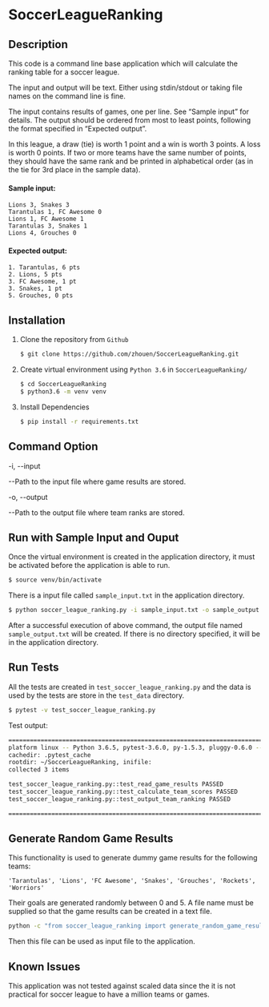 # SoccerLeagueRanking

## Description

This code is a command line base application which will calculate the ranking table for a soccer league.

The input and output will be text. Either using stdin/stdout or taking file names on the command line is fine.

The input contains results of games, one per line. See “Sample input” for details.
The output should be ordered from most to least points, following the format specified in “Expected output”.

In this league, a draw (tie) is worth 1 point and a win is worth 3 points. A loss is worth 0 points.
If two or more teams have the same number of points, they should have the same rank and be printed in alphabetical order (as in the tie for 3rd place in the sample data).

#### Sample input:

```text
Lions 3, Snakes 3
Tarantulas 1, FC Awesome 0
Lions 1, FC Awesome 1
Tarantulas 3, Snakes 1
Lions 4, Grouches 0
```

#### Expected output:

```text
1. Tarantulas, 6 pts
2. Lions, 5 pts
3. FC Awesome, 1 pt
3. Snakes, 1 pt
5. Grouches, 0 pts
```

## Installation

1. Clone the repository from `Github`
    
    ```bash
    $ git clone https://github.com/zhouen/SoccerLeagueRanking.git
    ```
2. Create virtual environment using `Python 3.6` in `SoccerLeagueRanking/`
    
    ```bash
    $ cd SoccerLeagueRanking
    $ python3.6 -m venv venv
    ```

3. Install Dependencies

    ```bash
    $ pip install -r requirements.txt
    ```

## Command Option

-i, --input

--Path to the input file where game results are stored.

-o, --output

--Path to the output file where team ranks are stored.


## Run with Sample Input and Ouput

Once the virtual environment is created in the application directory, 
it must be activated before the application is able to run.

```bash
$ source venv/bin/activate
```

There is a input file called `sample_input.txt` in the application directory.

```bash
$ python soccer_league_ranking.py -i sample_input.txt -o sample_output.txt
``` 

After a successful execution of above command, the output file named `sample_output.txt`
will be created. If there is no directory specified, it will be in the application
directory.

## Run Tests

All the tests are created in `test_soccer_league_ranking.py` and the data
is used by the tests are store in the `test_data` directory.

```bash
$ pytest -v test_soccer_league_ranking.py 
```

Test output:

```bash
==================================================================================== test session starts =====================================================================================
platform linux -- Python 3.6.5, pytest-3.6.0, py-1.5.3, pluggy-0.6.0 -- /home/nathan/Projects/SoccerLeagueRanking/venv/bin/python3.6
cachedir: .pytest_cache
rootdir: ~/SoccerLeagueRanking, inifile:
collected 3 items                                                                                                                                                                            

test_soccer_league_ranking.py::test_read_game_results PASSED                                                                                                                           [ 33%]
test_soccer_league_ranking.py::test_calculate_team_scores PASSED                                                                                                                       [ 66%]
test_soccer_league_ranking.py::test_output_team_ranking PASSED                                                                                                                         [100%]

================================================================================== 3 passed in 0.72 seconds ==================================================================================
```



## Generate Random Game Results

This functionality is used to generate dummy game results for the following teams:

```text
'Tarantulas', 'Lions', 'FC Awesome', 'Snakes', 'Grouches', 'Rockets', 'Worriors'
```

Their goals are generated randomly between 0 and 5. A file name must be supplied
so that the game results can be created in a text file.

```bash
python -c "from soccer_league_ranking import generate_random_game_results; generate_random_game_results('dummy_result.txt')"
```

Then this file can be used as input file to the application.



## Known Issues

This application was not tested against scaled data since the it is not practical for soccer league to have a million teams or games.
